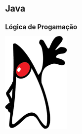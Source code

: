 # Java
## Lógica de Progamação


![java](https://github.com/ViniciusAki/java/blob/master/java.png)



